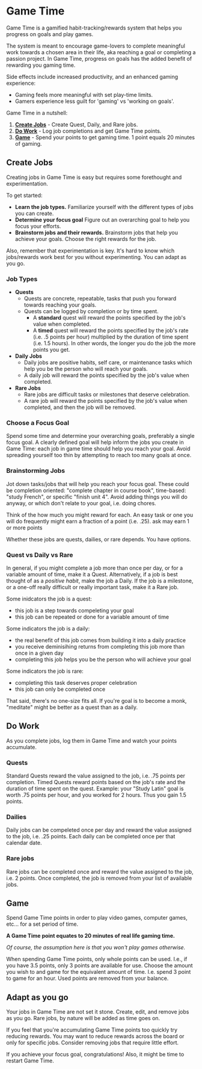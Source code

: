 # Game Time

Game Time is a gamified habit-tracking/rewards system that helps you progress on goals and play games.

The system is meant to encourage game-lovers to complete meaningful work towards a chosen area in their life, aka reaching a goal or completing a passion project. In Game Time, progress on goals has the added benefit of rewarding you gaming time.

Side effects include increased productivity, and an enhanced gaming experience:

- Gaming feels more meaningful with set play-time limits.
- Gamers experience less guilt for 'gaming' vs 'working on goals'.

Game Time in a nutshell:

1. **[Create Jobs](#Create-Jobs)** - Create Quest, Daily, and Rare jobs.
2. **[Do Work](#Do-Work)** - Log job completions and get Game Time points.
3. **[Game](#Game)** - Spend your points to get gaming time. 1 point equals 20 minutes of gaming.

## Create Jobs

Creating jobs in Game Time is easy but requires some forethought and experimentation.

To get started:

- **Learn the job types.** Familiarize yourself with the different types of jobs you can create.
- **Determine your focus goal** Figure out an overarching goal to help you focus your efforts.
- **Brainstorm jobs and their rewards.** Brainstorm jobs that help you achieve your goals. Choose the right rewards for the job.

Also, remember that experimentation is key. It's hard to know which jobs/rewards work best for you without experimenting. You can adapt as you go.

### Job Types

- **Quests**
  - Quests are concrete, repeatable, tasks that push you forward towards reaching your goals.
  - Quests can be logged by completion or by time spent.
    - A **standard** quest will reward the points specified by the job's value when completed.
    - A **timed** quest will reward the points specified by the job's rate (i.e. .5 points per hour) multiplied by the duration of time spent (i.e. 1.5 hours). In other words, the longer you do the job the more points you get.
- **Daily Jobs**
  - Daily jobs are positive habits, self care, or maintenance tasks which help you be the person who will reach your goals.
  - A daily job will reward the points specified by the job's value when completed.
- **Rare Jobs**
  - Rare jobs are difficult tasks or milestones that deserve celebration.
  - A rare job will reward the points specified by the job's value when completed, and then the job will be removed.

### Choose a Focus Goal

Spend some time and determine your overarching goals, preferably a single focus goal. A clearly defined goal will help inform the jobs you create in Game Time: each job in game time should help you reach your goal. Avoid spreading yourself too thin by attempting to reach too many goals at once.

### Brainstorming Jobs

Jot down tasks/jobs that will help you reach your focus goal. These could be completion oriented: "complete chapter in course book", time-based: "study French", or specific "finish unit 4". Avoid adding things you will do anyway, or which don't relate to your goal, i.e. doing chores.

Think of the how much you might reward for each. An easy task or one you will do frequently might earn a fraction of a point (i.e. .25). ask may earn 1 or more points

Whether these jobs are quests, dailies, or rare depends. You have options.

### Quest vs Daily vs Rare

In general, if you might complete a job more than once per day, or for a variable amount of time, make it a Quest. Alternatively, if a job is best thought of as a _positive habit_, make the job a Daily. If the job is a milestone, or a one-off really difficult or really important task, make it a Rare job.

Some inidcators the job is a quest:

- this job is a step towards compeleting your goal
- this job can be repeated or done for a variable amount of time

Some indicators the job is a daily:

- the real benefit of this job comes from building it into a daily practice
- you receive deminisihing returns from completing this job more than once in a given day
- completing this job helps you be the person who will achieve your goal

Some indicators the job is rare:

- completing this task deserves proper celebration
- this job can only be completed once

That said, there's no one-size fits all. If you're goal is to become a monk, "meditate" might be better as a quest than as a daily.

## Do Work

As you complete jobs, log them in Game Time and watch your points accumulate.

### Quests

Standard Quests reward the value assigned to the job, i.e. .75 points per completion. Timed Quests reward points based on the job's rate and the duration of time spent on the quest. Example: your "Study Latin" goal is worth .75 points per hour, and you worked for 2 hours. Thus you gain 1.5 points.

### Dailies

Daily jobs can be compeleted once per day and reward the value assigned to the job, i.e. .25 points. Each daily can be completed once per that calendar date.

### Rare jobs

Rare jobs can be completed once and reward the value assigned to the job, i.e. 2 points. Once completed, the job is removed from your list of available jobs.

## Game

Spend Game Time points in order to play video games, computer games, etc... for a set period of time.

**A Game Time point equates to 20 minutes of real life gaming time.**

_Of course, the assumption here is that you won't play games otherwise._

When spending Game Time points, only whole points can be used. I.e., if you have 3.5 points, only 3 points are available for use. Choose the amount you wish to and game for the equivalent amount of time. I.e. spend 3 point to game for an hour. Used points are removed from your balance.

## Adapt as you go

Your jobs in Game Time are not set it stone. Create, edit, and remove jobs as you go. Rare jobs, by nature will be added as time goes on.

If you feel that you're accumulating Game Time points too quickly try reducing rewards. You may want to reduce rewards across the board or only for specific jobs. Consider removing jobs that require little effort.

If you achieve your focus goal, congratulations! Also, it might be time to restart Game Time.
